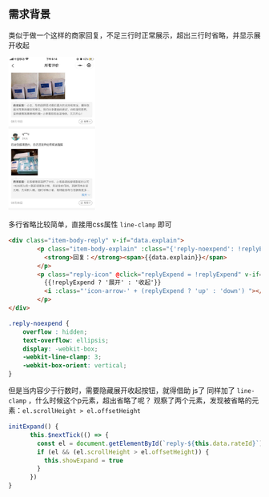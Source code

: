 ## 需求背景

类似于做一个这样的商家回复，不足三行时正常展示，超出三行时省略，并显示展开收起

<img src="../assets/image-20191118115659635.png" alt="image-20191118115659635" style="zoom:30%;" />

多行省略比较简单，直接用css属性 `line-clamp` 即可

``` html
<div class="item-body-reply" v-if="data.explain">
        <p class="item-body-explain" :class="{'reply-noexpend': !replyExpend}" :id="'reply-' + data.rateId">
          <strong>回复：</strong><span>{{data.explain}}</span>
        </p>
        <p class="reply-icon" @click="replyExpend = !replyExpend" v-if="showExpand">
          {{!replyExpend ? '展开' : '收起'}}
          <i :class="'icon-arrow-' + (replyExpend ? 'up' : 'down') "></i>
        </p>
</div>
```

``` css
.reply-noexpend {
    overflow : hidden;
    text-overflow: ellipsis;
    display: -webkit-box;
    -webkit-line-clamp: 3;
    -webkit-box-orient: vertical;
}
```

但是当内容少于行数时，需要隐藏展开收起按钮，就得借助 js了
同样加了 `line-clamp` ，什么时候这个p元素，超出省略了呢？
观察了两个元素，发现被省略的元素：`el.scrollHeight > el.offsetHeight`

``` js
initExpand() {
      this.$nextTick(() => {
        const el = document.getElementById(`reply-${this.data.rateId}`);
        if (el && (el.scrollHeight > el.offsetHeight)) {
          this.showExpand = true
        }
      })
}
```